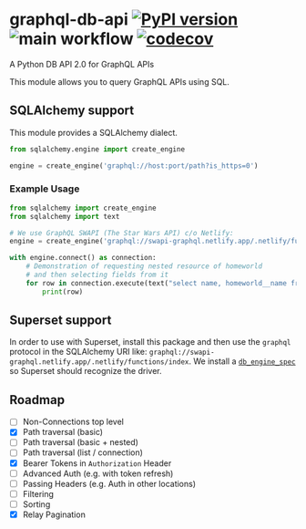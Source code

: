 # graphql-db-api [![PyPI version](https://badge.fury.io/py/sqlalchemy-graphqlapi.svg)](https://badge.fury.io/py/sqlalchemy-graphqlapi) ![main workflow](https://github.com/cancan101/graphql-db-api/actions/workflows/main.yml/badge.svg) [![codecov](https://codecov.io/gh/cancan101/graphql-db-api/branch/main/graph/badge.svg?token=TOI17GOA2O)](https://codecov.io/gh/cancan101/graphql-db-api)


A Python DB API 2.0 for GraphQL APIs

This module allows you to query GraphQL APIs using SQL.

## SQLAlchemy support
This module provides a SQLAlchemy dialect.

```python
from sqlalchemy.engine import create_engine

engine = create_engine('graphql://host:port/path?is_https=0')
```

### Example Usage
```python
from sqlalchemy import create_engine
from sqlalchemy import text

# We use GraphQL SWAPI (The Star Wars API) c/o Netlify:
engine = create_engine('graphql://swapi-graphql.netlify.app/.netlify/functions/index')

with engine.connect() as connection:
    # Demonstration of requesting nested resource of homeworld
    # and then selecting fields from it
    for row in connection.execute(text("select name, homeworld__name from 'allPeople?include=homeworld'")):
        print(row)
```
## Superset support

In order to use with Superset, install this package and then use the `graphql` protocol in the SQLAlchemy URI like: `graphql://swapi-graphql.netlify.app/.netlify/functions/index`. We install a [`db_engine_spec`](https://github.com/cancan101/graphql-db-api/blob/main/graphqldb/db_engine_specs.py) so Superset should recognize the driver.


## Roadmap
* [ ] Non-Connections top level
* [x] Path traversal (basic)
* [ ] Path traversal (basic + nested)
* [ ] Path traversal (list / connection)
* [x] Bearer Tokens in `Authorization` Header
* [ ] Advanced Auth (e.g. with token refresh)
* [ ] Passing Headers (e.g. Auth in other locations)
* [ ] Filtering
* [ ] Sorting
* [x] Relay Pagination
